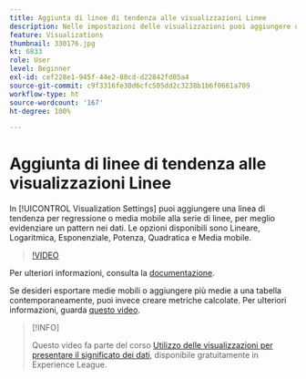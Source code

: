 ```yaml
---
title: Aggiunta di linee di tendenza alle visualizzazioni Linee
description: Nelle impostazioni delle visualizzazioni puoi aggiungere una linea di tendenza per regressione o media mobile alla serie di linee, per meglio evidenziare un pattern nei dati. Le opzioni disponibili sono Lineare, Logaritmica, Esponenziale, Potenza, Quadratica e Media mobile.
feature: Visualizations
thumbnail: 330176.jpg
kt: 6833
role: User
level: Beginner
exl-id: cef228e1-945f-44e2-80cd-d22842fd05a4
source-git-commit: c9f3316fe30d6cfc505dd2c3238b1b6f0661a709
workflow-type: ht
source-wordcount: '167'
ht-degree: 100%

---
```


# Aggiunta di linee di tendenza alle visualizzazioni Linee

In [!UICONTROL Visualization Settings] puoi aggiungere una linea di tendenza per regressione o media mobile alla serie di linee, per meglio evidenziare un pattern nei dati. Le opzioni disponibili sono Lineare, Logaritmica, Esponenziale, Potenza, Quadratica e Media mobile.

>[!VIDEO](https://video.tv.adobe.com/v/330176/?quality=12&learn=on)

Per ulteriori informazioni, consulta la [documentazione](https://experienceleague.adobe.com/docs/analytics/analyze/analysis-workspace/visualizations/line.html?lang=it#analysis-workspace).

Se desideri esportare medie mobili o aggiungere più medie a una tabella contemporaneamente, puoi invece creare metriche calcolate. Per ulteriori informazioni, guarda [questo video](https://experienceleague.adobe.com/docs/analytics-learn/tutorials/analysis-workspace/visualizations/using-the-cumulative-average-function-to-apply-metric-smoothing.html?lang=it#analysis-workspace).

>[!INFO]
>
> Questo video fa parte del corso [Utilizzo delle visualizzazioni per presentare il significato dei dati](https://experienceleague.adobe.com/?recommended=Analytics-U-1-2021.1.visualizations&amp;lang=it), disponibile gratuitamente in Experience League.
